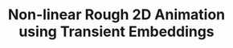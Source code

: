 ---
layout: default
title: Non-linear Rough 2D Animation using Transient Embeddings
authors: <b>Melvin Even</b>, Pierre Bénard and Pascal Barla
publication: Computer Graphics Forum (Eurographics)
year: 2023
doi: https://doi.org/10.1111/cgf.14771
pdf: https://inria.hal.science/hal-04006992/file/NonLinearRough2DAnim.pdf
project: https://mostyle.github.io/blog/eg2023
---